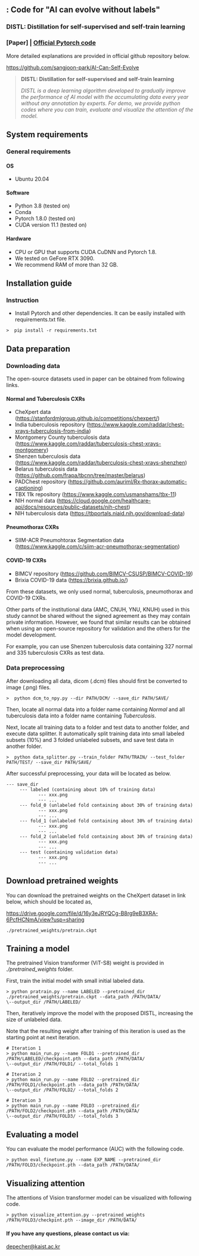 ## : Code for "AI can evolve without labels"
### DISTL: Distillation for self-supervised and self-train learning


### [Paper] | [Official Pytorch code](https://github.com/sangjoon-park/AI-Can-Self-Evolve)
More detailed explanations are provided in official github repository below.

https://github.com/sangjoon-park/AI-Can-Self-Evolve

> **DISTL: Distillation for self-supervised and self-train learning**<br>
>
> *DISTL is a deep learning algorithm developed to gradually improve the performance of AI model with the accumulating data every year without any annotation by experts. For demo, we provide python codes where you can train, evaluate and visualize the attention of the model.*

## System requirements
### General requirements
#### OS
* Ubuntu 20.04

#### Software
* Python 3.8 (tested on)
* Conda
* Pytorch 1.8.0 (tested on)
* CUDA version 11.1 (tested on)

#### Hardware
* CPU or GPU that supports CUDA CuDNN and Pytorch 1.8.
* We tested on GeFore RTX 3090.
* We recommend RAM of more than 32 GB.

## Installation guide
### Instruction
* Install Pytorch and other dependencies. It can be easily installed with requirements.txt file.
```
>  pip install -r requirements.txt
```

## Data preparation
### Downloading data

The open-source datasets used in paper can be obtained from following links.

#### Normal and Tuberculosis CXRs
* CheXpert data (https://stanfordmlgroup.github.io/competitions/chexpert/)
* India tuberculosis repository (https://www.kaggle.com/raddar/chest-xrays-tuberculosis-from-india)
* Montgomery County tuberculosis data (https://www.kaggle.com/raddar/tuberculosis-chest-xrays-montgomery)
* Shenzen tuberculosis data (https://www.kaggle.com/raddar/tuberculosis-chest-xrays-shenzhen)
* Belarus tuberculosis data (https://github.com/frapa/tbcnn/tree/master/belarus)
* PADChest repository (https://github.com/auriml/Rx-thorax-automatic-captioning)
* TBX 11k repository (https://www.kaggle.com/usmanshams/tbx-11)
* NIH normal data (https://cloud.google.com/healthcare-api/docs/resources/public-datasets/nih-chest)
* NIH tuberculosis data (https://tbportals.niaid.nih.gov/download-data)

#### Pneumothorax CXRs
* SIIM-ACR Pneumohtorax Segmentation data (https://www.kaggle.com/c/siim-acr-pneumothorax-segmentation)

#### COVID-19 CXRs
* BIMCV repository (https://github.com/BIMCV-CSUSP/BIMCV-COVID-19)
* Brixia COVID-19 data (https://brixia.github.io/)

From these datasets, we only used normal, tuberculosis, pneumothorax and COVID-19 CXRs.

Other parts of the institutional data (AMC, CNUH, YNU, KNUH) used in this study cannot be shared without the signed agreement as they may contain private information.
However, we found that similar results can be obtained when using an open-source repository for validation and the others for the model development. 

For example, you can use Shenzen tuberculosis data containing 327 normal and 335 tuberculosis CXRs as test data.

### Data preprocessing
After downloading all data, dicom (.dcm) files should first be converted to image (.png) files.
```
>  python dcm_to_npy.py --dir PATH/DCM/ --save_dir PATH/SAVE/
```
Then, locate all normal data into a folder name containing *Normal* and all tuberculosis data into a folder name containing *Tuberculosis*.

Next, locate all training data to a folder and test data to another folder, and execute data splitter. It automatically split training data into small labeled subsets (10%) and 3 folded unlabeled subsets, and save test data in another folder.
```
>  python data_splitter.py --train_folder PATH/TRAIN/ --test_folder PATH/TEST/ --save_dir PATH/SAVE/
```

After successful preprocessing, your data will be located as below.

```
--- save_dir
     --- labeled (containing about 10% of training data)
            --- xxx.png
            --- ...
     --- fold_0 (unlabeled fold containing about 30% of training data)
            --- xxx.png
            --- ...
     --- fold_1 (unlabeled fold containing about 30% of training data)
            --- xxx.png
            --- ...
     --- fold_2 (unlabeled fold containing about 30% of training data)
            --- xxx.png
            --- ...
     --- test (containing validation data)
            --- xxx.png
            --- ...
```

## Download pretrained weights
You can download the pretrained weights on the CheXpert dataset in link below, which should be located as,

https://drive.google.com/file/d/16y3eJRYQCg-B8rg9eB3XRA-6PcfHCNmA/view?usp=sharing

```
./pretrained_weights/pretrain.ckpt
```

## Training a model
The pretrained Vision transformer (ViT-S8) weight is provided in *./pretrained_weights* folder.

First, train the initial model with small initial labeled data.
```
> python pratrain.py --name LABELED --pretrained_dir ./pretrained_weights/pretrain.ckpt --data_path /PATH/DATA/ 
\--output_dir /PATH/LABELED/
```
Then, iteratively improve the model with the proposed DISTL, increasing the size of unlabeled data.

Note that the resulting weight after training of this iteration is used as the starting point at next iteration.
```
# Iteration 1
> python main_run.py --name FOLD1 --pretrained_dir /PATH/LABELED/checkpoint.pth --data_path /PATH/DATA/ 
\--output_dir /PATH/FOLD1/ --total_folds 1

# Iteration 2
> python main_run.py --name FOLD2 --pretrained_dir /PATH/FOLD1/checkpoint.pth --data_path /PATH/DATA/ 
\--output_dir /PATH/FOLD2/ --total_folds 2

# Iteration 3
> python main_run.py --name FOLD3 --pretrained_dir /PATH/FOLD2/checkpoint.pth --data_path /PATH/DATA/ 
\--output_dir /PATH/FOLD3/ --total_folds 3
```
## Evaluating a model
You can evaluate the model performance (AUC) with the following code.
```
> python eval_finetune.py --name EXP_NAME --pretrained_dir /PATH/FOLD3/checkpoint.pth --data_path /PATH/DATA/
```

## Visualizing attention
The attentions of Vision transformer model can be visualized with following code.
```
> python visualize_attention.py --pretrained_weights /PATH/FOLD3/checkpint.pth --image_dir /PATH/DATA/
```

#### If you have any questions, please contact us via:
depecher@kaist.ac.kr

